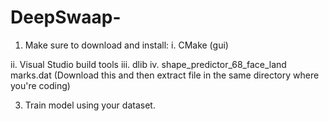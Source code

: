 # DeepSwaap-
1. Make sure to download and install:
i. CMake (gui)

ii. Visual Studio build tools
iii. dlib
iv. shape_predictor_68_face_land marks.dat (Download this and then extract file in the same directory where you're coding)

3. Train model using your dataset.

